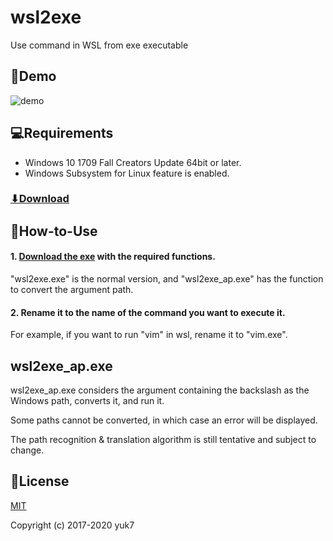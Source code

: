 # wsl2exe
Use command in WSL from exe executable

## 🧪Demo
![demo](https://user-images.githubusercontent.com/29954265/101806072-dd3e3580-3b56-11eb-9620-5a591df89b24.gif)

## 💻Requirements
* Windows 10 1709 Fall Creators Update 64bit or later.
* Windows Subsystem for Linux feature is enabled.

### [⬇Download](https://github.com/yuk7/wsl2exe/releases/latest)

## 📝How-to-Use
#### 1. [Download the exe](https://github.com/yuk7/wsl2exe/releases/latest) with the required functions.

"wsl2exe.exe" is the normal version, and "wsl2exe_ap.exe" has the function to convert the argument path.

#### 2. Rename it to the name of the command you want to execute it.

For example, if you want to run "vim" in wsl, rename it to "vim.exe".

## wsl2exe_ap.exe
wsl2exe_ap.exe considers the argument containing the backslash as the Windows path, converts it, and run it.

Some paths cannot be converted, in which case an error will be displayed.

The path recognition & translation algorithm is still tentative and subject to change.


## 📄License
[MIT](https://github.com/yuk7/wsl2exe/blob/main/LICENSE)

Copyright (c) 2017-2020 yuk7
